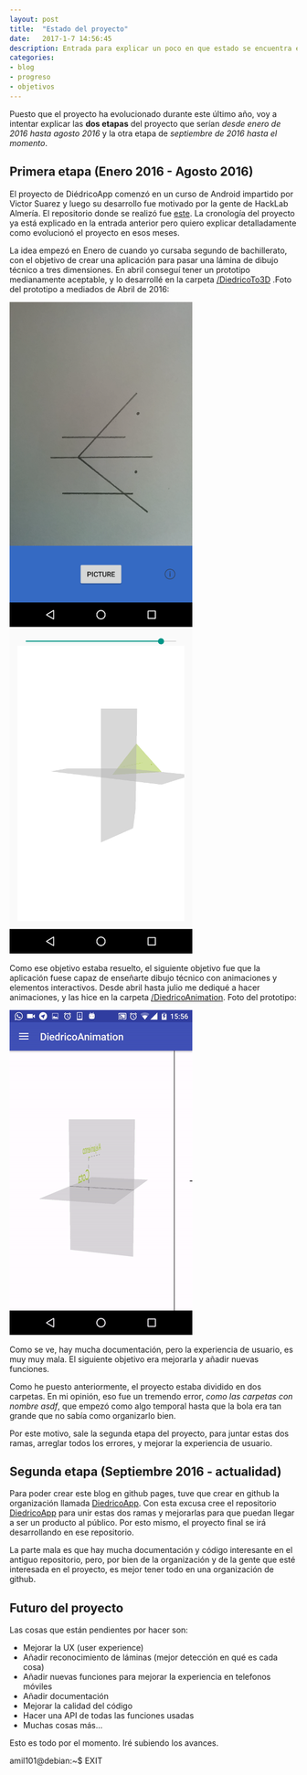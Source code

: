 ```yaml
---
layout: post
title:  "Estado del proyecto"
date:   2017-1-7 14:56:45
description: Entrada para explicar un poco en que estado se encuentra el proyecto y los objetivos para los próximos meses
categories:
- blog
- progreso
- objetivos
---
```


Puesto que el proyecto ha evolucionado durante este último año, voy a intentar explicar las **dos etapas** del proyecto que serían *desde enero de 2016 hasta agosto 2016* y la otra etapa de *septiembre de 2016 hasta el momento*.

## Primera etapa (Enero 2016 - Agosto 2016)
El proyecto de DiédricoApp comenzó en un curso de Android impartido por Victor Suarez y luego su desarrollo fue motivado por la gente de HackLab Almería. El repositorio donde se realizó fue [este](https://github.com/acien101/DiedricoApp). La cronología del proyecto ya está explicado en la entrada anterior pero quiero explicar detalladamente como evolucionó el proyecto en esos meses.

La idea empezó en Enero de cuando yo cursaba segundo de bachillerato, con el objetivo de crear una aplicación para pasar una lámina de dibujo técnico a tres dimensiones. En abril conseguí tener un prototipo medianamente aceptable, y lo desarrollé en la carpeta [/DiedricoTo3D](https://github.com/acien101/DiedricoApp/tree/master/DiedricoTo3D) .Foto del prototipo a mediados de Abril de 2016:  

![DiedricoApp en Abril 2016](../images/todo.png)
![DiedricoApp en Abril 2016](../images/todo3D.png)

Como ese objetivo estaba resuelto, el siguiente objetivo fue que la aplicación fuese capaz de enseñarte dibujo técnico con animaciones y elementos interactivos. Desde abril hasta julio me dediqué a hacer animaciones, y las hice en la carpeta [/DiedricoAnimation](https://github.com/acien101/DiedricoApp/tree/master/DiedricoAnimation). Foto del prototipo:  

![DiedricoApp en Agosto 2016](../images/diedricoAppAgosto.gif)

Como se ve, hay mucha documentación, pero la experiencia de usuario, es muy muy mala. El siguiente objetivo era mejorarla y añadir nuevas funciones.

Como he puesto anteriormente, el proyecto estaba dividido en dos carpetas. En mi opinión, eso fue un tremendo error, *como las carpetas con nombre asdf*, que empezó como algo temporal hasta que la bola era tan grande que no sabía como organizarlo bien.

Por este motivo, sale la segunda etapa del proyecto, para juntar estas dos ramas, arreglar todos los errores, y mejorar la experiencia de usuario.

## Segunda etapa (Septiembre 2016 - actualidad)
Para poder crear este blog en github pages, tuve que crear en github la organización llamada [DiedricoApp](https://github.com/DiedricoApp). Con esta excusa cree el repositorio [DiedricoApp](https://github.com/DiedricoApp/DiedricoApp) para unir estas dos ramas y mejorarlas para que puedan llegar a ser un producto al público. Por esto mismo, el proyecto final se irá desarrollando en ese repositorio.

La parte mala es que hay mucha documentación y código interesante en el antiguo repositorio, pero, por bien de la organización y de la gente que esté interesada en el proyecto, es mejor tener todo en una organización de github.

## Futuro del proyecto
Las cosas que están pendientes por hacer son:
* Mejorar la UX (user experience)
* Añadir reconocimiento de láminas (mejor detección en qué es cada cosa)
* Añadir nuevas funciones para mejorar la experiencia en telefonos móviles
* Añadir documentación
* Mejorar la calidad del código
* Hacer una API de todas las funciones usadas
* Muchas cosas más...

Esto es todo por el momento. Iré subiendo los avances.  

amil101@debian:~$ EXIT
